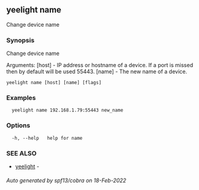 ## yeelight name

Change device name

### Synopsis

Change device name

Arguments:
  [host] - IP address or hostname of a device. If a port is missed then by default will be used 55443.
  [name] - The new name of a device.

```
yeelight name [host] [name] [flags]
```

### Examples

```
  yeelight name 192.168.1.79:55443 new_name
```

### Options

```
  -h, --help   help for name
```

### SEE ALSO

* [yeelight](yeelight.md)	 - 

###### Auto generated by spf13/cobra on 18-Feb-2022
